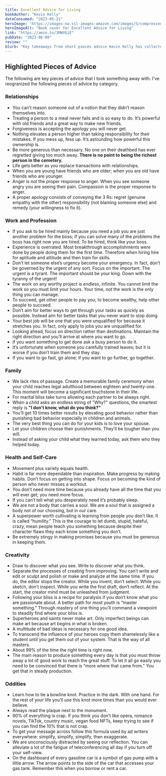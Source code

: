 ```yaml
---
title: Excellent Advice for Living
bookAuthor: "Kevin Kelly"
dateConsumed: "2023-05-21"
heroImage: "https://images-na.ssl-images-amazon.com/images/S/compressed.photo.goodreads.com/books/1667852408i/62313346.jpg"
heroImageAlt: "Book cover for Excellent Advice for Living"
link: "https://amzn.to/3MWVGiE"
pubDate: "2023-06-08"
review: ""
blurb: "Key takeaways from short pieces advice Kevin Kelly has collected over decades. I've turned those into different categories of advice that has resonated with me."
---
```


## Highlighted Pieces of Advice

The following are key pieces of advice that I took something away with. I've reogranized the following pieces of advice by category.

### Relationships

- You can’t reason someone out of a notion that they didn’t reason themselves into.
- Treating a person to a meal never fails and is so easy to do. It’s powerful with old friends and a great way to make new friends.
- Forgiveness is accepting the apology you will never get.
- Nothing elevates a person higher than taking responsibility for their mistakes. If you mess up, fess up. It’s astounding how powerful this ownership is.
- Be more generous than necessary. No one on their deathbed has ever regretted giving too much away. **There is no point to being the richest person in the cemetery.**
- Life gets better as you replace transactions with relationships.
- When you are young have friends who are older; when you are old have friends who are younger.
- Anger is not the proper response to anger. When you see someone angry you are seeing their pain. Compassion is the proper response to anger.
- A proper apology consists of conveying the 3 Rs: regret (genuine empathy with the other) responsibility (not blaming someone else) and remedy (your willingness to fix it).

### Work and Profession

- If you ask to be hired mainly because you need a job you are just another problem for the boss; if you can solve many of the problems the boss has right now you are hired. To be hired, think like your boss.
- Experience is overrated. Most breakthrough accomplishments were done by people doing them for the first time. Therefore when hiring hire for aptitude and attitude and then train for skills.
- Don’t let someone else’s urgency become your emergency. In fact, don’t be governed by the urgent of any sort. Focus on the important. The urgent is a tyrant. The important should be your king. Down with the tyranny of the urgent!
- The work on any worthy project is endless, infinite. You cannot limit the work so you must limit your hours. Your time, not the work is the only thing you can manage.
- To succeed, get other people to pay you; to become wealthy, help other people to succeed.
- Don’t aim for better ways to get through your tasks as quickly as possible. Instead aim for better tasks that you never want to stop doing.
- Your best job will be one that you were unqualified for because it stretches you. In fact, only apply to jobs you are unqualified for.
- Looking ahead, focus on direction rather than destinations. Maintain the right direction and you’ll arrive at where you want to go.
- If you want something to get done ask a busy person to do it.
- It’s unfortunate when someone you carefully trained leaves; but it is worse if you don’t train them and they stay.
- If you want to go fast, go alone; if you want to go further, go together.

### Family

- We lack rites of passage. Create a memorable family ceremony when your child reaches legal adulthood between eighteen and twenty-one. This moment will become a significant touchstone in their life.
- For marital bliss take turns allowing each partner to be always right.
- When a child asks an endless string of "Why?" questions, the smartest reply is **"I don’t know, what do you think?"**
- You’ll get 10 times better results by elevating good behavior rather than punishing bad behavior especially in children and animals.
- The very best thing you can do for your kids is to love your spouse.
- Let your children choose their punishments. They’ll be tougher than you will.
- Instead of asking your child what they learned today, ask them who they helped today.

### Health and Self-Care

- Movement plus variety equals health.
- Habit is far more dependable than inspiration. Make progress by making habits. Don’t focus on getting into shape. Focus on becoming the kind of person who never misses a workout.
- You don’t need more time because you already have all the time that you will ever get; you need more focus.
- If you can’t tell what you desperately need it’s probably sleep.
- We are not a body that carries a soul. We are a soul that is assigned a body not of our choosing, but in our care.
- A superpower worth cultivating is learning from people you don’t like. It is called “humility.” This is the courage to let dumb, stupid, hateful, crazy, mean people teach you something because despite their character flaws they each know something you don’t.
- Be extremely stingy in making promises because you must be generous in keeping them.

### Creativity

- Draw to discover what you see. Write to discover what you think.
- Separate the processes of creating from improving. You can’t write and edit or sculpt and polish or make and analyze at the same time. If you do, the editor stops the creator. While you invent, don’t select. While you sketch, don’t inspect. While you write the first draft, don’t reflect. At the start, the creator mind must be unleashed from judgment.
- Following your bliss is a recipe for paralysis if you don’t know what you are passionate about. A better path for most youth is “master something.” Through mastery of one thing you’ll command a viewpoint to steadily find where your bliss is.
- Superheroes and saints never make art. Only imperfect beings can make art because art begins in what is broken.
- A multitude of bad ideas is necessary for one good idea.
- To transcend the influence of your heroes copy them shamelessly like a student until you get them out of your system. That is the way of all masters.
- About 99% of the time the right time is right now.
- The main reason to produce something every day is that you must throw away a lot of good work to reach the great stuff. To let it all go easily you need to be convinced that there is “more where that came from.” You get that in steady production.

### Oddities

- Learn how to tie a bowline knot. Practice in the dark. With one hand. For the rest of your life you’ll use this knot more times than you would ever believe.
- Always read the plaque next to the monument.
- 90% of everything is crap. If you think you don’t like opera, romance novels, TikTok, country music, vegan food NFTs, keep trying to see if you can find the 10% that is not crap.
- To get your message across follow this formula used by ad writers everywhere: simplify, simplify, simplify, then exaggerate.
- We are unconsciously distracted by seeing our reflection. You can alleviate a lot of the fatigue of teleconferencing all day if you turn off your self-view.
- On the dashboard of every gasoline car is a symbol of gas pump with a little arrow. The arrow points to the side of the car that accesses your gas tank. Remember this when you borrow or rent a car.
